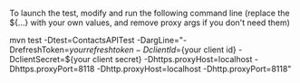 To launch the test, modify and run the following command line (replace the ${...} with your own values, and remove proxy args if you don't need them)

mvn test -Dtest=ContactsAPITest -DargLine="-DrefreshToken=${your refresh token} -DclientId=${your client id} -DclientSecret=${your client secret} -Dhttps.proxyHost=localhost -Dhttps.proxyPort=8118 -Dhttp.proxyHost=localhost -Dhttp.proxyPort=8118"
